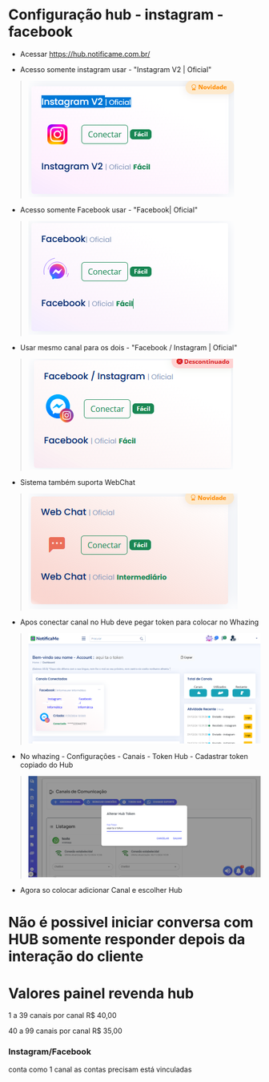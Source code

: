 # Configuração hub - instagram - facebook

- Acessar
https://hub.notificame.com.br/

- Acesso somente instagram usar - "Instagram V2 | Oficial"

>![print](instagram.png)

- Acesso somente Facebook usar - "Facebook| Oficial"

>![print](facebook.png)

- Usar mesmo canal para os dois - "Facebook / Instagram | Oficial"

>![print](facebookinstagram.png)

- Sistema também suporta WebChat

>![print](webchat.png)

- Apos conectar canal no Hub deve pegar token para colocar no Whazing

>![print](telatoken.png)

- No whazing - Configurações - Canais - Token Hub - Cadastrar token copiado do Hub

>![print](whazing.png)

- Agora so colocar adicionar Canal e escolher Hub


# Não é possivel iniciar conversa com HUB somente responder depois da interação do cliente


# Valores painel revenda hub

1 a 39 canais por canal R$ 40,00

40 a 99 canais por canal R$ 35,00

### Instagram/Facebook 
conta como 1 canal 
as contas precisam está vinculadas
